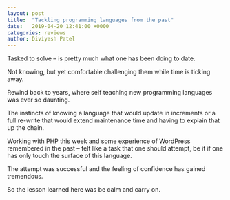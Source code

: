 ```yaml
---
layout: post
title:  "Tackling programming languages from the past"
date:   2019-04-20 12:41:00 +0000
categories: reviews
author: Diviyesh Patel
---
```


Tasked to solve – is pretty much what one has been doing to date.

Not knowing, but yet comfortable challenging them while time is ticking away.

Rewind back to years, where self teaching new programming languages was ever so daunting.

The instincts of knowing a language that would update in increments or a full re-write that would extend maintenance time and having to explain that up the chain.

Working with PHP this week and some experience of WordPress remembered in the past – felt like a task that one should attempt, be it if one has only touch the surface of this language.

The attempt was successful and the feeling of confidence has gained tremendous.

So the lesson learned here was be calm and carry on.